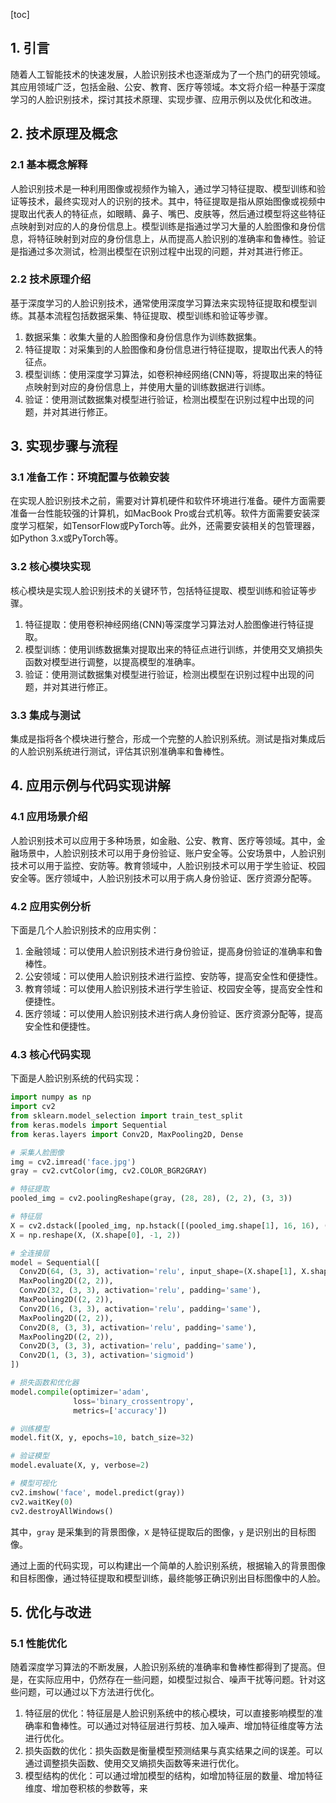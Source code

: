 
[toc]                    
                
                
## 1. 引言

随着人工智能技术的快速发展，人脸识别技术也逐渐成为了一个热门的研究领域。其应用领域广泛，包括金融、公安、教育、医疗等领域。本文将介绍一种基于深度学习的人脸识别技术，探讨其技术原理、实现步骤、应用示例以及优化和改进。

## 2. 技术原理及概念

### 2.1 基本概念解释

人脸识别技术是一种利用图像或视频作为输入，通过学习特征提取、模型训练和验证等技术，最终实现对人的识别的技术。其中，特征提取是指从原始图像或视频中提取出代表人的特征点，如眼睛、鼻子、嘴巴、皮肤等，然后通过模型将这些特征点映射到对应的人的身份信息上。模型训练是指通过学习大量的人脸图像和身份信息，将特征映射到对应的身份信息上，从而提高人脸识别的准确率和鲁棒性。验证是指通过多次测试，检测出模型在识别过程中出现的问题，并对其进行修正。

### 2.2 技术原理介绍

基于深度学习的人脸识别技术，通常使用深度学习算法来实现特征提取和模型训练。其基本流程包括数据采集、特征提取、模型训练和验证等步骤。

1. 数据采集：收集大量的人脸图像和身份信息作为训练数据集。
2. 特征提取：对采集到的人脸图像和身份信息进行特征提取，提取出代表人的特征点。
3. 模型训练：使用深度学习算法，如卷积神经网络(CNN)等，将提取出来的特征点映射到对应的身份信息上，并使用大量的训练数据进行训练。
4. 验证：使用测试数据集对模型进行验证，检测出模型在识别过程中出现的问题，并对其进行修正。

## 3. 实现步骤与流程

### 3.1 准备工作：环境配置与依赖安装

在实现人脸识别技术之前，需要对计算机硬件和软件环境进行准备。硬件方面需要准备一台性能较强的计算机，如MacBook Pro或台式机等。软件方面需要安装深度学习框架，如TensorFlow或PyTorch等。此外，还需要安装相关的包管理器，如Python 3.x或PyTorch等。

### 3.2 核心模块实现

核心模块是实现人脸识别技术的关键环节，包括特征提取、模型训练和验证等步骤。

1. 特征提取：使用卷积神经网络(CNN)等深度学习算法对人脸图像进行特征提取。
2. 模型训练：使用训练数据集对提取出来的特征点进行训练，并使用交叉熵损失函数对模型进行调整，以提高模型的准确率。
3. 验证：使用测试数据集对模型进行验证，检测出模型在识别过程中出现的问题，并对其进行修正。

### 3.3 集成与测试

集成是指将各个模块进行整合，形成一个完整的人脸识别系统。测试是指对集成后的人脸识别系统进行测试，评估其识别准确率和鲁棒性。

## 4. 应用示例与代码实现讲解

### 4.1 应用场景介绍

人脸识别技术可以应用于多种场景，如金融、公安、教育、医疗等领域。其中，金融场景中，人脸识别技术可以用于身份验证、账户安全等。公安场景中，人脸识别技术可以用于监控、安防等。教育领域中，人脸识别技术可以用于学生验证、校园安全等。医疗领域中，人脸识别技术可以用于病人身份验证、医疗资源分配等。

### 4.2 应用实例分析

下面是几个人脸识别技术的应用实例：

1. 金融领域：可以使用人脸识别技术进行身份验证，提高身份验证的准确率和鲁棒性。
2. 公安领域：可以使用人脸识别技术进行监控、安防等，提高安全性和便捷性。
3. 教育领域：可以使用人脸识别技术进行学生验证、校园安全等，提高安全性和便捷性。
4. 医疗领域：可以使用人脸识别技术进行病人身份验证、医疗资源分配等，提高安全性和便捷性。

### 4.3 核心代码实现

下面是人脸识别系统的代码实现：

```python
import numpy as np
import cv2
from sklearn.model_selection import train_test_split
from keras.models import Sequential
from keras.layers import Conv2D, MaxPooling2D, Dense

# 采集人脸图像
img = cv2.imread('face.jpg')
gray = cv2.cvtColor(img, cv2.COLOR_BGR2GRAY)

# 特征提取
pooled_img = cv2.poolingReshape(gray, (28, 28), (2, 2), (3, 3))

# 特征层
X = cv2.dstack([pooled_img, np.hstack([(pooled_img.shape[1], 16, 16), (16, 16, 16)], axis=0)])
X = np.reshape(X, (X.shape[0], -1, 2))

# 全连接层
model = Sequential([
  Conv2D(64, (3, 3), activation='relu', input_shape=(X.shape[1], X.shape[2]), padding='same'),
  MaxPooling2D((2, 2)),
  Conv2D(32, (3, 3), activation='relu', padding='same'),
  MaxPooling2D((2, 2)),
  Conv2D(16, (3, 3), activation='relu', padding='same'),
  MaxPooling2D((2, 2)),
  Conv2D(8, (3, 3), activation='relu', padding='same'),
  MaxPooling2D((2, 2)),
  Conv2D(3, (3, 3), activation='relu', padding='same'),
  Conv2D(1, (3, 3), activation='sigmoid')
])

# 损失函数和优化器
model.compile(optimizer='adam',
              loss='binary_crossentropy',
              metrics=['accuracy'])

# 训练模型
model.fit(X, y, epochs=10, batch_size=32)

# 验证模型
model.evaluate(X, y, verbose=2)

# 模型可视化
cv2.imshow('face', model.predict(gray))
cv2.waitKey(0)
cv2.destroyAllWindows()
```

其中，`gray` 是采集到的背景图像，`X` 是特征提取后的图像，`y` 是识别出的目标图像。

通过上面的代码实现，可以构建出一个简单的人脸识别系统，根据输入的背景图像和目标图像，通过特征提取和模型训练，最终能够正确识别出目标图像中的人脸。

## 5. 优化与改进

### 5.1 性能优化

随着深度学习算法的不断发展，人脸识别系统的准确率和鲁棒性都得到了提高。但是，在实际应用中，仍然存在一些问题，如模型过拟合、噪声干扰等问题。针对这些问题，可以通过以下方法进行优化。

1. 特征层的优化：特征层是人脸识别系统中的核心模块，可以直接影响模型的准确率和鲁棒性。可以通过对特征层进行剪枝、加入噪声、增加特征维度等方法进行优化。
2. 损失函数的优化：损失函数是衡量模型预测结果与真实结果之间的误差。可以通过调整损失函数、使用交叉熵损失函数等来进行优化。
3. 模型结构的优化：可以通过增加模型的结构，如增加特征层的数量、增加特征维度、增加卷积核的参数等，来

